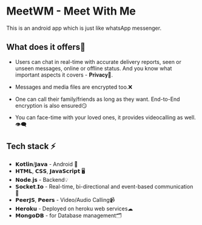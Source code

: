# MeetWM - Meet With Me

This is an android app which is just like whatsApp messenger. 

## What does it offers🤔

* Users can chat in real-time with accurate delivery reports, seen or unseen messages, online or offline status. And you know what important aspects it covers - 𝐏𝐫𝐢𝐯𝐚𝐜𝐲👀. 

* Messages and media files are encrypted too.❌

* One can call their family/friends as long as they want. End-to-End encryption is also ensured😏

* You can face-time with your loved ones, it provides videocalling as well.👁‍🗨

## Tech stack ⚡

* 𝗞𝗼𝘁𝗹𝗶𝗻/𝗝𝗮𝘃𝗮 - Android 📱
* 𝗛𝗧𝗠𝗟, 𝗖𝗦𝗦, 𝗝𝗮𝘃𝗮𝗦𝗰𝗿𝗶𝗽𝘁 🖥
* 𝗡𝗼𝗱𝗲.𝗷𝘀 - Backend💡
* 𝗦𝗼𝗰𝗸𝗲𝘁.𝗜𝗼 - Real-time, bi-directional and event-based communication 🔌
* 𝗣𝗲𝗲𝗿𝗝𝗦, 𝗣𝗲𝗲𝗿𝘀 - Video/Audio Calling📹
* 𝗛𝗲𝗿𝗼𝗸𝘂 - Deployed on heroku web services☁
* 𝗠𝗼𝗻𝗴𝗼𝗗𝗕 - for Database management🗂
